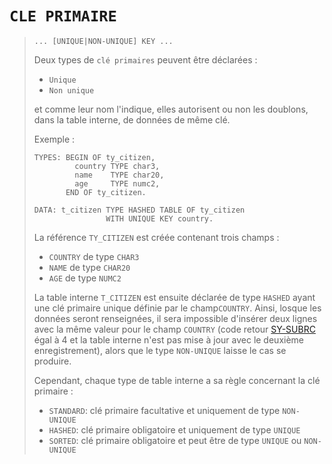# **`CLE PRIMAIRE`**

> ```JS
> ... [UNIQUE|NON-UNIQUE] KEY ...
> ```
>
> Deux types de `clé primaires` peuvent être déclarées :
>
> - `Unique`
> - `Non unique`
>
> et comme leur nom l'indique, elles autorisent ou non les doublons, dans la table interne, de données de même clé.
>
> Exemple :
>
> ```JS
> TYPES: BEGIN OF ty_citizen,
>          country TYPE char3,
>          name    TYPE char20,
>          age     TYPE numc2,
>        END OF ty_citizen.
>
> DATA: t_citizen TYPE HASHED TABLE OF ty_citizen
>                 WITH UNIQUE KEY country.
> ```
>
> La référence `TY_CITIZEN` est créée contenant trois champs :
>
> - `COUNTRY` de type `CHAR3`
> - `NAME` de type `CHAR20`
> - `AGE` de type `NUMC2`
>
> La table interne `T_CITIZEN` est ensuite déclarée de type `HASHED` ayant une clé primaire unique définie par le champ`COUNTRY`. Ainsi, losque les données seront renseignées, il sera impossible d'insérer deux lignes avec la même valeur pour le champ `COUNTRY` (code retour [SY-SUBRC](../99_Help/02_SY-SYSTEM.md) égal à 4 et la table interne n'est pas mise à jour avec le deuxième enregistrement), alors que le type `NON-UNIQUE` laisse le cas se produire.
>
> Cependant, chaque type de table interne a sa règle concernant la clé primaire :
>
> - `STANDARD`: clé primaire facultative et uniquement de type `NON-UNIQUE`
> - `HASHED`: clé primaire obligatoire et uniquement de type `UNIQUE`
> - `SORTED`: clé primaire obligatoire et peut être de type `UNIQUE` ou `NON-UNIQUE`
